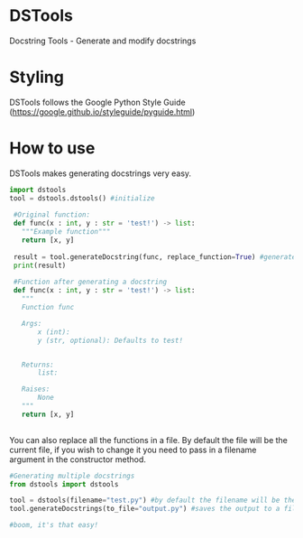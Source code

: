 # DSTools
 Docstring Tools - Generate and modify docstrings

# Styling
 DSTools follows the Google Python Style Guide (https://google.github.io/styleguide/pyguide.html)


# How to use
 DSTools makes generating docstrings very easy.
 ```python
 import dstools
 tool = dstools.dstools() #initialize
  
  #Original function:
  def func(x : int, y : str = 'test!') -> list:
    """Example function"""
    return [x, y]
     
  result = tool.generateDocstring(func, replace_function=True) #generate a single docstring
  print(result)
  
  #Function after generating a docstring 
  def func(x : int, y : str = 'test!') -> list:
    """
    Function func

    Args:
        x (int):
        y (str, optional): Defaults to test!


    Returns:
        list:

    Raises:
        None
    """
    return [x, y]
   
 ```
 
 You can also replace all the functions in a file.
 By default the file will be the current file, if you wish to change it you need to pass in a filename argument in the constructor method.
 
 ```python
 #Generating multiple docstrings 
 from dstools import dstools
 
 tool = dstools(filename="test.py") #by default the filename will be the current file.
 tool.generateDocstrings(to_file="output.py") #saves the output to a file called output.py
 
 #boom, it's that easy!
 ```
